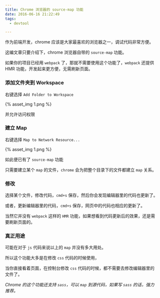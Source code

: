 ```yaml
---
title: Chrome 浏览器的 source-map 功能
date: 2016-06-16 21:22:49
tags:
  - devtool

---
```


作为前端开发，chrome 应该是大家最喜欢的浏览器之一，调试代码非常方便。

这编文章只要介绍下，chrome 浏览器自带的 `source-map` 功能。

如果你的项目已经用 `webpack` 了，那就不需要使用这个功能了，`webpack` 还提供 HMR 功能，开发起来更方便，无需刷新页面。

<!-- more  -->

### 添加文件夹到 Workspace

右键选择 `Add Folder to Workspace`

{% asset_img 1.png %}


并允许访问权限

### 建立 Map

右键选择 `Map to Network Resource...`

{% asset_img 1.png %}

如此便已有了 `source-map` 功能

只需要建立某个 `map` 的文件，`chrome` 会为把整个目录下的文件都建立 `map` 关系。

### 修改

选择某个文件，修改代码，`cmd+s` 保存，然后你会发现编辑器里的代码也更新了。

或者，更新编辑器里的代码，`cmd+s` 保存，网页中的代码也相应的更新了。

当然它并没有 `webpack` 这样的 `HMR` 功能，如果想看到代码更新后的效果，还是需要刷新页面的。

### 真正用途

可能在对于 `js` 代码来说以上的 `map` 并没有多大用处。

所以这个功能大多是在修改 `css` 代码的时候使用，

当你直接看着页面，在控制台修改 `css` 代码的时候，都不需要去修改编辑器里的文件了。

*Chrome 的这个功能还支持 `sass`，可以 `map` 到源代码，如果写 `sass` 的话，强力推荐。*
